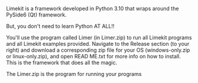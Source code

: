 Limekit is a framework developed in Python 3.10 that wraps around the PySide6 (Qt) framework.

But, you don't need to learn Python AT ALL!!

You'll use the program called Limer (in Limer.zip) to run all Limekit programs and all Limekit examples provided. Navigate to the Release section (to your right) and download a corresponding zip file for your OS (windows-only.zip or linux-only.zip), and open READ ME.txt for more info on how to install. This is the framework that does all the magic.

The Limer.zip is the program for running your programs
